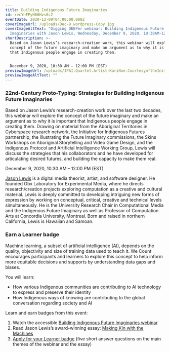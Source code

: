 ```yaml
---
title: Building Indigenous Future Imaginaries
id: recYhFPyH66Hvs6c2
eventDate: 2020-12-09T04:00:00.000Z
coverImageUrl: /uploads/Dec-9_wordpress-Copy.jpg
coverImageAltText: "Digging DEEPer webinar: Building Indigenous Future
  Imaginaries with Jason Lewis, Wednesday, December 9, 2020, 10:30AM-12PM (EST)"
shortDescription: >-
  Based on Jason Lewis’s research-creation work, this webinar will explore the
  concept of the future imaginary and make an argument as to why it is important
  that Indigenous people engage in creating them.


  December 9, 2020, 10:30 AM – 12:00 PM (EST)
previewImageUrl: /uploads/IPAI.Quartet.Artist-KariNoe.CourtesyoftheInitiativeforIndigenousFutures1.png
previewImageAltText: ""
---
```

### **22nd-Century Proto-Typing: Strategies for Building Indigenous Future Imaginaries**

Based on Jason Lewis’s research-creation work over the last two decades, this webinar will explore the concept of the future imaginary and make an argument as to why it is important that Indigenous people engage in creating them. Drawing on material from the Aboriginal Territories in Cyberspace research network, the Initiative for Indigenous Futures partnership, the Illustrating the Future Imaginary commissions, the Skins Workshops on Aboriginal Storytelling and Video Game Design, and the Indigenous Protocol and Artificial Intelligence Working Group, Lewis will discuss the strategies that his collaborators and he have developed for articulating desired futures, and building the capacity to make them real.

December 9, 2020, 10:30 AM – 12:00 PM (EST)

[Jason Lewis](http://jasonlewis.org/) is a digital media theorist, artist, and software designer. He founded Obx Laboratory for Experimental Media, where he directs research/creation projects exploring computation as a creative and cultural material. Lewis is deeply committed to developing intriguing new forms of expression by working on conceptual, critical, creative and technical levels simultaneously. He is the University Research Chair in Computational Media and the Indigenous Future Imaginary as well as Professor of Computation Arts at Concordia University, Montreal. Born and raised in northern California, Lewis is Hawaiian and Samoan.

### Earn a Learner badge

Machine learning, a subset of artificial intelligence (AI), depends on the quality, objectivity and size of training data used to teach it. We Count encourages participants and learners to explore this concept to help inform more equitable decisions and supports by understanding data gaps and biases.

You will learn:

* How various Indigenous communities are contributing to AI technology to express and preserve their identity
* How Indigenous ways of knowing are contributing to the global conversation regarding society and AI

Learn and earn badges from this event:

1. Watch the accessible [Building Indigenous Future Imaginaries webinar](https://youtu.be/R4FME84Sn2I)
2. Read Jason Lewis’s award-winning essay: [Making Kin with the Machines](https://jods.mitpress.mit.edu/pub/lewis-arista-pechawis-kite/release/1)
3. [Apply for your Learner badge](https://factory.cancred.ca/c/earnablebadge/QFMWKWaFRa9OE/apply) (five short answer questions on the main themes of the webinar and the essay)